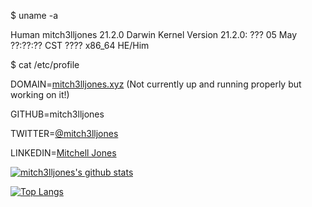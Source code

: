 $ uname -a

Human mitch3lljones 21.2.0 Darwin Kernel Version 21.2.0: ??? 05 May ??:??:?? CST ???? x86_64 HE/Him

$ cat /etc/profile

DOMAIN=[mitch3lljones.xyz](https://www.mitch3lljones.xyz) (Not currently up and running properly but working on it!)

GITHUB=mitch3lljones

TWITTER=[@mitch3lljones](https://twitter.com/mitch3lljones)

LINKEDIN=[Mitchell Jones](https://www.linkedin.com/in/mitch3lljones/)


[![mitch3lljones's github stats](https://github-readme-stats.vercel.app/api?username=mitch3lljones&count_private=true&show_icons=true&theme=algolia&hide_rank=false)](https://github.com/anuraghazra/github-readme-stats)

[![Top Langs](https://github-readme-stats.vercel.app/api/top-langs/?username=mitch3lljones)](https://github.com/anuraghazra/github-readme-stats)
